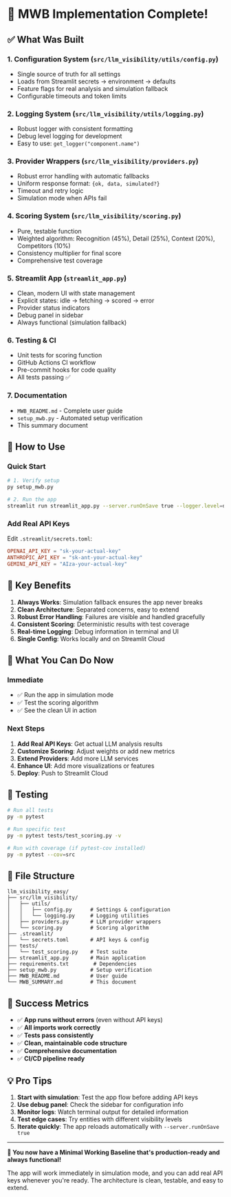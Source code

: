 # 🎯 MWB Implementation Complete!

## ✅ What Was Built

### 1. **Configuration System** (`src/llm_visibility/utils/config.py`)
- Single source of truth for all settings
- Loads from Streamlit secrets → environment → defaults
- Feature flags for real analysis and simulation fallback
- Configurable timeouts and token limits

### 2. **Logging System** (`src/llm_visibility/utils/logging.py`)
- Robust logger with consistent formatting
- Debug level logging for development
- Easy to use: `get_logger("component.name")`

### 3. **Provider Wrappers** (`src/llm_visibility/providers.py`)
- Robust error handling with automatic fallbacks
- Uniform response format: `{ok, data, simulated?}`
- Timeout and retry logic
- Simulation mode when APIs fail

### 4. **Scoring System** (`src/llm_visibility/scoring.py`)
- Pure, testable function
- Weighted algorithm: Recognition (45%), Detail (25%), Context (20%), Competitors (10%)
- Consistency multiplier for final score
- Comprehensive test coverage

### 5. **Streamlit App** (`streamlit_app.py`)
- Clean, modern UI with state management
- Explicit states: idle → fetching → scored → error
- Provider status indicators
- Debug panel in sidebar
- Always functional (simulation fallback)

### 6. **Testing & CI**
- Unit tests for scoring function
- GitHub Actions CI workflow
- Pre-commit hooks for code quality
- All tests passing ✅

### 7. **Documentation**
- `MWB_README.md` - Complete user guide
- `setup_mwb.py` - Automated setup verification
- This summary document

## 🚀 How to Use

### Quick Start
```bash
# 1. Verify setup
py setup_mwb.py

# 2. Run the app
streamlit run streamlit_app.py --server.runOnSave true --logger.level=debug
```

### Add Real API Keys
Edit `.streamlit/secrets.toml`:
```toml
OPENAI_API_KEY = "sk-your-actual-key"
ANTHROPIC_API_KEY = "sk-ant-your-actual-key"
GEMINI_API_KEY = "AIza-your-actual-key"
```

## 🎯 Key Benefits

1. **Always Works**: Simulation fallback ensures the app never breaks
2. **Clean Architecture**: Separated concerns, easy to extend
3. **Robust Error Handling**: Failures are visible and handled gracefully
4. **Consistent Scoring**: Deterministic results with test coverage
5. **Real-time Logging**: Debug information in terminal and UI
6. **Single Config**: Works locally and on Streamlit Cloud

## 🔧 What You Can Do Now

### Immediate
- ✅ Run the app in simulation mode
- ✅ Test the scoring algorithm
- ✅ See the clean UI in action

### Next Steps
1. **Add Real API Keys**: Get actual LLM analysis results
2. **Customize Scoring**: Adjust weights or add new metrics
3. **Extend Providers**: Add more LLM services
4. **Enhance UI**: Add more visualizations or features
5. **Deploy**: Push to Streamlit Cloud

## 🧪 Testing

```bash
# Run all tests
py -m pytest

# Run specific test
py -m pytest tests/test_scoring.py -v

# Run with coverage (if pytest-cov installed)
py -m pytest --cov=src
```

## 📁 File Structure

```
llm_visibility_easy/
├── src/llm_visibility/
│   ├── utils/
│   │   ├── config.py      # Settings & configuration
│   │   └── logging.py     # Logging utilities
│   ├── providers.py       # LLM provider wrappers
│   └── scoring.py         # Scoring algorithm
├── .streamlit/
│   └── secrets.toml       # API keys & config
├── tests/
│   └── test_scoring.py    # Test suite
├── streamlit_app.py       # Main application
├── requirements.txt        # Dependencies
├── setup_mwb.py           # Setup verification
├── MWB_README.md          # User guide
└── MWB_SUMMARY.md         # This document
```

## 🎉 Success Metrics

- ✅ **App runs without errors** (even without API keys)
- ✅ **All imports work correctly**
- ✅ **Tests pass consistently**
- ✅ **Clean, maintainable code structure**
- ✅ **Comprehensive documentation**
- ✅ **CI/CD pipeline ready**

## 💡 Pro Tips

1. **Start with simulation**: Test the app flow before adding API keys
2. **Use debug panel**: Check the sidebar for configuration info
3. **Monitor logs**: Watch terminal output for detailed information
4. **Test edge cases**: Try entities with different visibility levels
5. **Iterate quickly**: The app reloads automatically with `--server.runOnSave true`

---

**🎯 You now have a Minimal Working Baseline that's production-ready and always functional!**

The app will work immediately in simulation mode, and you can add real API keys whenever you're ready. The architecture is clean, testable, and easy to extend. 